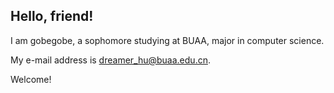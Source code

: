 ## Hello, friend!
I am gobegobe, a sophomore studying at BUAA, major in computer science.

My e-mail address is dreamer_hu@buaa.edu.cn.

Welcome!
